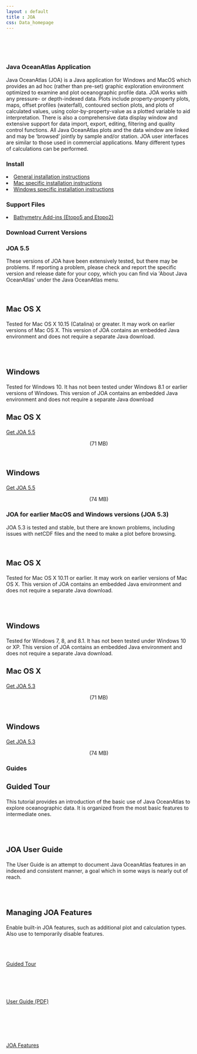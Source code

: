 ```yaml
---
layout : default
title : JOA
css: Data_homepage
---
```


<section id="call-to-action2">
<section id="call-to-action">
  <div class="container wow fadeIn">
    <br><br><br>
    <div class="row">
      <div class="col-lg-9 text-center text-lg-left" style="flex:0 0 100%;max-width:100%">
        <h3 class="cta-title">Java OceanAtlas Application</h3>
        <p class="cta-text">Java OceanAtlas (JOA) is a Java application for Windows and MacOS which provides an ad hoc (rather than pre-set) graphic exploration environment optimized to examine and plot oceanographic profile data. JOA works with any pressure- or depth-indexed data. Plots include property-property plots, maps, offset profiles (waterfall), contoured section plots, and plots of calculated values, using color-by-property-value as a plotted variable to aid interpretation. There is also a comprehensive data display window and extensive support for data import, export, editing, filtering and quality control functions. All Java OceanAtlas plots and the data window are linked and may be ‘browsed’ jointly by sample and/or station. JOA user interfaces are similar to those used in commercial applications. Many different types of calculations can be performed.</p>
      </div>
    </div>

  </div>
</section>
</section><!-- #call-to-action -->

<section id="call-to-action1">
<section id="call-to-action3">
  <div class="container wow fadeIn">
      <div class="col-lg-9 text-center text-lg-left" style="flex:0 0 100%;max-width:100%">
        <h3 class="cta-title">Install</h3>
        <p class="cta-text">
          <li><a href="http://joa.ucsd.edu/joa/joa_download_instructions.html">General installation instructions</a></li>
          <li><a href="http://joa.ucsd.edu/joa/joa_download_mac.html">Mac specific installation instructions</a></li>
          <li><a href="http://joa.ucsd.edu/joa/joa_download_windows.html">Windows specific installation instructions</a></li>
        </p>
   <h3 class="cta-title">Support Files</h3>
          <li><a href="http://joa.ucsd.edu/joa/etopo5.html">Bathymetry Add-ins (Etopo5 and Etopo2)</a></li>
      </div>
    </div>
</section>
</section>

<section id="call-to-action">
    <div class="container wow fadeIn">
      <div class="row">
        <div class="col-lg-9 text-center text-lg-left" style="flex:0 0 100%;max-width:100%">
          <h3 class="cta-title">Download Current Versions</h3>
          <h3 class="cta-title">JOA 5.5</h3>
          <p class="cta-text">These versions of JOA have been extensively tested, but there may be problems. If reporting a problem, please check and report the specific version and release date for your copy, which you can find via  'About Java OceanAtlas' under the Java OceanAtlas menu.</p>
          <br>
        </div>
          <div class="col-lg-9 text-center text-lg-left">   
          <h3 class="cta-title" style="font-size:20px;">Mac OS X</h3>
          <p class="cta-text">Tested for Mac OS X 10.15 (Catalina) or greater. It may work on earlier versions of Mac OS X. This version of JOA contains an embedded Java environment and does not require a separate Java download.</p>
          <br><br>
          <h3 class="cta-title" style="font-size:20px;">Windows</h3>
          <p class="cta-text">Tested for Windows 10. It has not been tested under Windows 8.1 or earlier versions of Windows. This version of JOA contains an embedded Java environment and does not require a separate Java download</p>
        </div>
        <div class="col-lg-3 cta-btn-container text-center">
          <h3 class="cta-title" style="font-size:20px;">Mac OS X</h3>
          <a class="cta-btn align-middle" href="#">Get JOA 5.5</a>
          <p class="cta-text" style="text-align:center;">(71 MB)</p>
          <br>
            <h3 class="cta-title" style="font-size:20px;">Windows</h3>
          <a class="cta-btn align-middle" href="#">Get JOA 5.5</a>
          <p class="cta-text" style="text-align:center;">(74 MB)</p>
      </div>
    </div>
    </div>
  </section><!-- #call-to-action -->


<section id="call-to-action1">
<section id="call-to-action3">
    <div class="container wow fadeIn">
      <div class="row">
      <div class="col-lg-9 text-center text-lg-left" style="flex:0 0 100%;max-width:100%">
          <h3 class="cta-title">JOA for earlier MacOS and Windows versions (JOA 5.3)</h3>
          <p class="cta-text">JOA 5.3 is tested and stable, but there are known problems, including issues with
netCDF files and the need to make a plot before browsing.</p>
          <br>
        </div>
        <div class="col-lg-9 text-center text-lg-left">   
          <h3 class="cta-title" style="font-size:20px;">Mac OS X</h3>
          <p class="cta-text">Tested for Mac OS X 10.11 or earlier. It may work on earlier versions of Mac OS X. This version of JOA contains an embedded Java environment and does not require a separate Java download.</p>
          <br><br>
          <h3 class="cta-title" style="font-size:20px;">Windows</h3>
          <p class="cta-text">Tested for Windows 7, 8, and 8.1. It has not been tested under Windows 10 or XP. This version of JOA contains an embedded Java environment and does not require a separate Java download.</p>
        </div>
        <div class="col-lg-3 cta-btn-container text-center" style="display:block;">
          <h3 class="cta-title" style="font-size:20px;">Mac OS X</h3>
          <a class="cta-btn align-middle" href="#">Get JOA 5.3</a>
          <p class="cta-text" style="text-align:center;">(71 MB)</p>
          <br>
            <h3 class="cta-title" style="font-size:20px;">Windows</h3>
          <a class="cta-btn align-middle" href="#">Get JOA 5.3</a>
          <p class="cta-text" style="text-align:center;">(74 MB)</p>
      </div>
    </div>
  </div>
  </section>
    </section>

<section id="call-to-action">
    <div class="container wow fadeIn">
      <div class="row">
        <div class="col-lg-9 text-center text-lg-left">   
         <h3 class="cta-title">Guides</h3>
        <h3 class="cta-title" style="font-size:20px;">Guided Tour</h3>
          <p class="cta-text">This tutorial provides an introduction of the basic use of Java OceanAtlas to explore oceanographic data. It is organized from the most basic features to intermediate ones.</p>
          <br><br>
          <h3 class="cta-title" style="font-size:20px;">JOA User Guide</h3>
          <p class="cta-text">The User Guide is an attempt to document Java OceanAtlas features in an indexed and consistent manner, a goal which in some ways is nearly out of reach.</p>
          <br><br>
          <h3 class="cta-title" style="font-size:20px;">Managing JOA Features</h3>
          <p class="cta-text">Enable built-in JOA features, such as additional plot and calculation types. Also use to temporarily disable features.</p>
        </div>
        <div class="col-lg-3 cta-btn-container text-center" style="display:block;">
          <br><br><br>
          <a class="cta-btn align-middle" href="#">Guided Tour</a>
          <br><br><br><br><br><br>
          <a class="cta-btn align-middle" href="#">User Guide (PDF)</a>
          <br><br><br><br><br><br><br>
          <a class="cta-btn align-middle" href="#">JOA Features</a>
      </div>
    </div>
  </div>
  </section>

